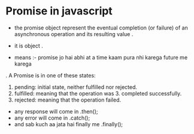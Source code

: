 # Promise in javascript
- the promise object represent the eventual completion (or failure) of an asynchronous operation and its resulting value .

- it is object .

- means :- promise jo hai abhi at a time kaam pura nhi karega future me karega 



. A Promise is in one of these states:

1. pending: initial state, neither fulfilled nor rejected.
2. fulfilled: meaning that the operation was 3. completed successfully.
3. rejected: meaning that the operation failed.

- any response will come in  .then();
- any error will come in  .catch();
- and sab kuch aa jata hai finally me   .finally();